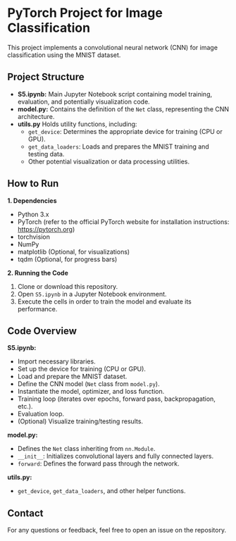 # PyTorch Project for Image Classification

This project implements a convolutional neural network (CNN) for image classification using the MNIST dataset.

## Project Structure

* **S5.ipynb:**  Main Jupyter Notebook script containing model training, evaluation, and potentially visualization code.
* **model.py:** Contains the definition of the `Net` class, representing the CNN architecture.
* **utils.py** Holds utility functions, including:
    * `get_device`: Determines the appropriate device for training (CPU or GPU).
    * `get_data_loaders`: Loads and prepares the MNIST training and testing data.
    * Other potential visualization or data processing utilities.

## How to Run

**1.  Dependencies**

*   Python 3.x
*   PyTorch (refer to the official PyTorch website for installation instructions: https://pytorch.org)
*   torchvision
*   NumPy
*   matplotlib (Optional, for visualizations)
*   tqdm (Optional, for progress bars)

**2. Running the Code**

1.  Clone or download this repository.
2.  Open `S5.ipynb` in a Jupyter Notebook environment.
3.  Execute the cells in order to train the model and evaluate its performance.

## Code Overview

**S5.ipynb:**

*   Import necessary libraries.
*   Set up the device for training (CPU or GPU).
*   Load and prepare the MNIST dataset.
*   Define the CNN model (`Net` class from `model.py`).
*   Instantiate the model, optimizer, and loss function.
*   Training loop (iterates over epochs,  forward pass, backpropagation, etc.).
*   Evaluation loop.
*   (Optional) Visualize training/testing results.

**model.py:**

*   Defines the `Net` class inheriting from `nn.Module`.
*   `__init__`: Initializes convolutional layers and fully connected layers.
*   `forward`: Defines the forward pass through the network.

**utils.py:**

*   `get_device`, `get_data_loaders`, and other helper functions.

## Contact

For any questions or feedback, feel free to open an issue on the repository.
